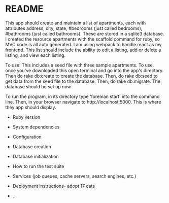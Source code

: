 # README
This app should create and maintain a list of apartments, each with attributes address, city, state, #bedrooms (just called bedrooms), #bathrooms (just called bathrooms). These are stored in a sqlite3 database. I created the resource apartments with the scaffold command for ruby, so MVC code is all auto generated. I am using webpack to handle react as my frontend. This list should include the ability to edit a listing, add or delete a listing, and view each listing. 

To use: This includes a seed file with three sample apartments. To use, once you've downloaded this open terminal and go into the app's directory. Then do rake db:create to create the database. Then, do rake db:seed to get data from the seed file to the database. Then, do rake db:migrate. The database should be set up now. 

To run the program, in its directory type 'foreman start' into the command line. Then, in your browser navigate to http://localhost:5000. This is where they app should display. 

* Ruby version

* System dependencies

* Configuration

* Database creation

* Database initialization

* How to run the test suite

* Services (job queues, cache servers, search engines, etc.)

* Deployment instructions- adopt 17 cats

* ...
